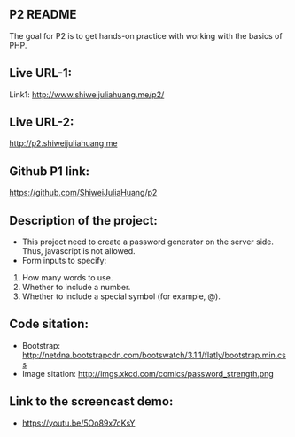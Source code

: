 ## P2 README

The goal for P2 is to get hands-on practice with working with the basics of PHP.

## Live URL-1:
Link1:
http://www.shiweijuliahuang.me/p2/

## Live URL-2:
http://p2.shiweijuliahuang.me

## Github P1 link:
https://github.com/ShiweiJuliaHuang/p2


## Description of the project:

* This project need to create a password generator on the server side. Thus, javascript is not allowed.
* Form inputs to specify:
1. How many words to use.
2. Whether to include a number.
3. Whether to include a special symbol (for example, @).

## Code sitation:
* Bootstrap: http://netdna.bootstrapcdn.com/bootswatch/3.1.1/flatly/bootstrap.min.css
* Image sitation: http://imgs.xkcd.com/comics/password_strength.png

## Link to the screencast demo:
* https://youtu.be/5Oo89x7cKsY
